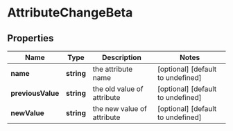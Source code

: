 # AttributeChangeBeta

## Properties

Name | Type | Description | Notes
------------ | ------------- | ------------- | -------------
**name** | **string** | the attribute name | [optional] [default to undefined]
**previousValue** | **string** | the old value of attribute | [optional] [default to undefined]
**newValue** | **string** | the new value of attribute | [optional] [default to undefined]

